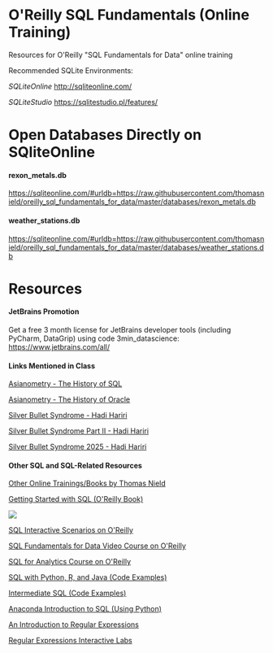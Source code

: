 # O'Reilly SQL Fundamentals (Online Training)

Resources for O'Reilly "SQL Fundamentals for Data" online training

Recommended SQLite Environments: 

*SQLiteOnline*
http://sqliteonline.com/

*SQLiteStudio*
https://sqlitestudio.pl/features/

# Open Databases Directly on SQliteOnline

#### rexon_metals.db
https://sqliteonline.com/#urldb=https://raw.githubusercontent.com/thomasnield/oreilly_sql_fundamentals_for_data/master/databases/rexon_metals.db

#### weather_stations.db
https://sqliteonline.com/#urldb=https://raw.githubusercontent.com/thomasnield/oreilly_sql_fundamentals_for_data/master/databases/weather_stations.db

# Resources 

#### JetBrains Promotion
Get a free 3 month license for JetBrains developer tools (including PyCharm, DataGrip) using code 3min_datascience: https://www.jetbrains.com/all/

#### Links Mentioned in Class

[Asianometry - The History of SQL](https://youtu.be/z8L202FlmD4?si=ObwEtRU2ND0SNSG1)

[Asianometry - The History of Oracle](https://youtu.be/zSn8il5Mo5s?si=1G4lJ9Umb0xgopHd)

[Silver Bullet Syndrome - Hadi Hariri](https://youtu.be/qamzvLfX-Zo?si=fClyuZepv5zxvjd9)

[Silver Bullet Syndrome Part II - Hadi Hariri](https://youtu.be/WN3CSOai_ZU?si=MkxCn92pfeXoSUD8)

[Silver Bullet Syndrome 2025 - Hadi Hariri](https://youtu.be/TIu6rQVwTkM?si=953rhVOAjiOiR4Gv)

#### Other SQL and SQL-Related Resources

[Other Online Trainings/Books by Thomas Nield](https://www.oreilly.com/pub/au/6658)

[Getting Started with SQL (O'Reilly Book)](https://learning.oreilly.com/library/view/getting-started-with/9781491938607/)

![](https://images-na.ssl-images-amazon.com/images/I/51A7fbsp0EL.jpg)

[SQL Interactive Scenarios on O'Reilly](https://learning.oreilly.com/search/?q=thomas%20nield%20sql&type=cloud-scenario&type=sandbox&type=scenario)

[SQL Fundamentals for Data Video Course on O'Reilly](https://learning.oreilly.com/videos/-/9781491963876/)

[SQL for Analytics Course on O'Reilly](https://learning.oreilly.com/videos/sql-for-analytics/9781492058212/)

[SQL with Python, R, and Java (Code Examples)](https://github.com/thomasnield/oreilly_programming_with_sql/tree/master/code)

[Intermediate SQL (Code Examples)](https://github.com/thomasnield/oreilly_intermediate_sql_for_data/blob/master/intermediate_sql_class_notes.md) 

[Anaconda Introduction to SQL (Using Python)](https://learning.anaconda.cloud/introduction-to-sql) 

[An Introduction to Regular Expressions](https://learning.oreilly.com/library/view/an-introduction-to/9781492082569/) 

[Regular Expressions Interactive Labs](https://learning.oreilly.com/search/?q=thomas%20nield%20regular%20expressions&type=sandbox&type=scenario&type=cloud-scenario&rows=100&language_with_transcripts=en)

